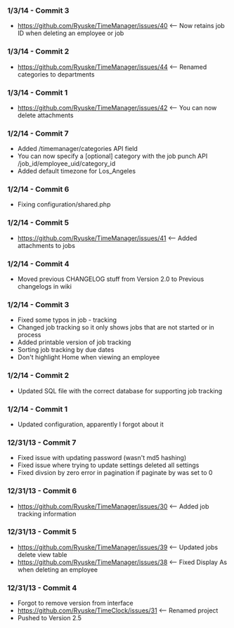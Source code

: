 ### 1/3/14 - Commit 3 ###
* https://github.com/Ryuske/TimeManager/issues/40 <-- Now retains job ID when deleting an employee or job

### 1/3/14 - Commit 2 ###
* https://github.com/Ryuske/TimeManager/issues/44 <-- Renamed categories to departments

### 1/3/14 - Commit 1 ###
* https://github.com/Ryuske/TimeManager/issues/42 <-- You can now delete attachments

### 1/2/14 - Commit 7 ###
* Added /timemanager/categories API field
* You can now specify a [optional] category with the job punch API /job_id/employee_uid/category_id
* Added default timezone for Los_Angeles

### 1/2/14 - Commit 6 ###
* Fixing configuration/shared.php

### 1/2/14 - Commit 5 ###
* https://github.com/Ryuske/TimeManager/issues/41 <-- Added attachments to jobs

### 1/2/14 - Commit 4 ###
* Moved previous CHANGELOG stuff from Version 2.0 to Previous changelogs in wiki

### 1/2/14 - Commit 3 ###
* Fixed some typos in job - tracking
* Changed job tracking so it only shows jobs that are not started or in process
* Added printable version of job tracking
* Sorting job tracking by due dates
* Don't highlight Home when viewing an employee

### 1/2/14 - Commit 2 ###
* Updated SQL file with the correct database for supporting job tracking

### 1/2/14 - Commit 1 ###
* Updated configuration, apparently I forgot about it

### 12/31/13 - Commit 7 ###
* Fixed issue with updating password (wasn't md5 hashing)
* Fixed issue where trying to update settings deleted all settings
* Fixed divsion by zero error in pagination if paginate by was set to 0

### 12/31/13 - Commit 6 ###
* https://github.com/Ryuske/TimeManager/issues/30 <-- Added job tracking information

### 12/31/13 - Commit 5 ###
* https://github.com/Ryuske/TimeManager/issues/39 <-- Updated jobs delete view table
* https://github.com/Ryuske/TimeManager/issues/38 <-- Fixed Display As when deleting an employee

### 12/31/13 - Commit 4 ###
* Forgot to remove version from interface
* https://github.com/Ryuske/TimeClock/issues/31 <-- Renamed project
* Pushed to Version 2.5
